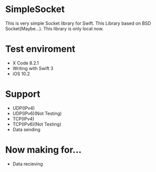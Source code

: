 # SimpleSocket
This is very simple Socket library for Swift.
This Library based on BSD Socket(Maybe...).
This library is only local now.

# Test enviroment
* X Code 8.2.1
* Writing with Swift 3
* iOS 10.2

# Support
* UDP(IPv4)
* UDP(IPv6)(Not Testing)
* TCP(IPv4)
* TCP(IPv6)(Not Testing)
* Data sending

# Now making for...
* Data recieving
